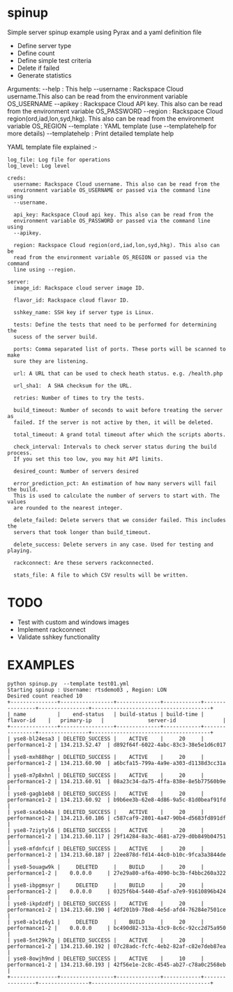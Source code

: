 spinup
======
Simple server spinup example using Pyrax and a yaml definition file
 - Define server type
 - Define count
 - Define simple test criteria
 - Delete if failed
 - Generate statistics

Arguments:
--help     : This help
--username : Rackspace Cloud username.This also can be read from the environment variable OS_USERNAME 
--apikey   : Rackspace Cloud API key. This also can be read from the environment variable OS_PASSWORD 
--region   : Rackspace Cloud region(ord,iad,lon,syd,hkg). This also can be read from the environment variable OS_REGION 
--template : YAML template (use --templatehelp for more details)
--templatehelp : Print detailed template help

YAML template file explained :-

```
log_file: Log file for operations
log_level: Log level

creds:
  username: Rackspace Cloud username. This also can be read from the
  environment variable OS_USERNAME or passed via the command line using
  --username.

  api_key: Rackspace Cloud api key. This also can be read from the
  environment variable OS_PASSWORD or passed via the command line using
  --apikey.

  region: Rackspace Cloud region(ord,iad,lon,syd,hkg). This also can be
  read from the environment variable OS_REGION or passed via the command
  line using --region.

server:
  image_id: Rackspace cloud server image ID.

  flavor_id: Rackspace cloud flavor ID.

  sshkey_name: SSH key if server type is Linux.

  tests: Define the tests that need to be performed for determining the
  sucess of the server build.

  ports: Comma separated list of ports. These ports will be scanned to make
  sure they are listening.

  url: A URL that can be used to check heath status. e.g. /health.php

  url_sha1:  A SHA checksum for the URL.

  retries: Number of times to try the tests.

  build_timeout: Number of seconds to wait before treating the server as
  failed. If the server is not active by then, it will be deleted.

  total_timeout: A grand total timeout after which the scripts aborts.

  check_interval: Intervals to check server status during the build process.
  If you set this too low, you may hit API limits.

  desired_count: Number of servers desired

  error_prediction_pct: An estimation of how many servers will fail the build.
  This is used to calculate the number of servers to start with. The values
  are rounded to the nearest integer.

  delete_failed: Delete servers that we consider failed. This includes the
  servers that took longer than build_timeout.

  delete_success: Delete servers in any case. Used for testing and playing.

  rackconnect: Are these servers rackconnected.

  stats_file: A file to which CSV results will be written.

```

TODO
======
 * Test with custom and windows images
 * Implement rackconnect
 * Validate sshkey functionality


EXAMPLES
======

```
python spinup.py  --template test01.yml 
Starting spinup : Username: rtsdemo03 , Region: LON
Desired count reached 10
+---------------+-----------------+--------------+------------+----------------+----------------+--------------------------------------+
| name          |    end-status   | build-status | build-time |   flavor-id    |   primary-ip   |              server-id               |
+---------------+-----------------+--------------+------------+----------------+----------------+--------------------------------------+
| yse8-bl24esa3 | DELETED_SUCCESS |    ACTIVE    |     20     | performance1-2 | 134.213.52.47  | d892f64f-6022-4abc-83c3-38e5e1d6c017 |
| yse8-mxh88hqr | DELETED_SUCCESS |    ACTIVE    |     20     | performance1-2 | 134.213.60.90  | a6bcfa15-799a-4a9e-a303-d1138d3cc31a |
| yse8-m7p8xhnl | DELETED_SUCCESS |    ACTIVE    |     20     | performance1-2 | 134.213.60.91  | 08a23c34-da75-4ffa-838e-8e5b77560b9e |
| yse8-gagb1eb8 | DELETED_SUCCESS |    ACTIVE    |     20     | performance1-2 | 134.213.60.92  | b9b6ee3b-62e8-4d86-9a5c-81d0beaf91fd |
| yse8-sxa5ob4a | DELETED_SUCCESS |    ACTIVE    |     20     | performance1-2 | 134.213.60.186 | c587caf9-2801-4a47-90b4-d5683fd891df |
| yse8-7ziytyl6 | DELETED_SUCCESS |    ACTIVE    |     20     | performance1-2 | 134.213.60.117 | 29f14284-8a3c-4681-a729-d0b849b04751 |
| yse8-mfdnfcif | DELETED_SUCCESS |    ACTIVE    |     20     | performance1-2 | 134.213.60.187 | 22ee878d-fd14-44c0-b10c-9fca3a3844de |
| yse8-5ouagw9k |     DELETED     |    BUILD     |     20     | performance1-2 |    0.0.0.0     | 27e29a80-af6a-4090-bc3b-f4bbc260a322 |
| yse8-ibpgmsyr |     DELETED     |    BUILD     |     20     | performance1-2 |    0.0.0.0     | 0325f6b4-5440-45af-a7e9-91610896b424 |
| yse8-ikpdzdfj | DELETED_SUCCESS |    ACTIVE    |     20     | performance1-2 | 134.213.60.190 | 4df201b9-78e8-4e5d-afd4-76284e7501ce |
| yse8-a1v1z6y1 |     DELETED     |    BUILD     |     20     | performance1-2 |    0.0.0.0     | bc490d82-313a-43c9-8c6c-92cc2d75a950 |
| yse8-5nt29k7g | DELETED_SUCCESS |    ACTIVE    |     20     | performance1-2 | 134.213.60.192 | 07c28adc-fcfc-4eb2-82af-c82e7deb87ea |
| yse8-8owjh9nd | DELETED_SUCCESS |    ACTIVE    |     10     | performance1-2 | 134.213.60.193 | 42f56e1e-2c8c-4545-ab27-c78a0c2568eb |
+---------------+-----------------+--------------+------------+----------------+----------------+--------------------------------------+
```
  